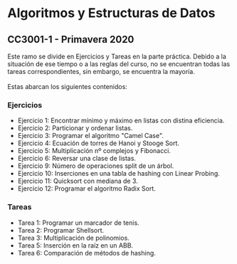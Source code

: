 # Algoritmos y Estructuras de Datos
## CC3001-1 - Primavera 2020

Este ramo se divide en Ejercicios y Tareas en la parte práctica. Debido a la situación de ese tiempo o a las reglas del curso, no se encuentran todas las tareas correspondientes, sin embargo, se encuentra la mayoría. <br>
<br>
Estas abarcan los siguientes contenidos: <br>

### Ejercicios

- Ejercicio 1: Encontrar mínimo y máximo en listas con distina eficiencia.
- Ejercicio 2: Particionar y ordenar listas.
- Ejercicio 3: Programar el algoritmo "Camel Case".
- Ejercicio 4: Ecuación de torres de Hanoi y Stooge Sort.
- Ejercicio 5: Multiplicación nº complejos y Fibonacci.
- Ejercicio 6: Reversar una clase de listas.
- Ejercicio 9: Número de operaciones split de un árbol.
- Ejercicio 10: Inserciones en una tabla de hashing con Linear Probing.
- Ejercicio 11: Quicksort con mediana de 3.
- Ejercicio 12: Programar el algoritmo Radix Sort.

### Tareas

- Tarea 1: Programar un marcador de tenis.
- Tarea 2: Programar Shellsort.
- Tarea 3: Multiplicación de polinomios.
- Tarea 5: Inserción en la raíz en un ABB.
- Tarea 6: Comparación de métodos de hashing.
  
